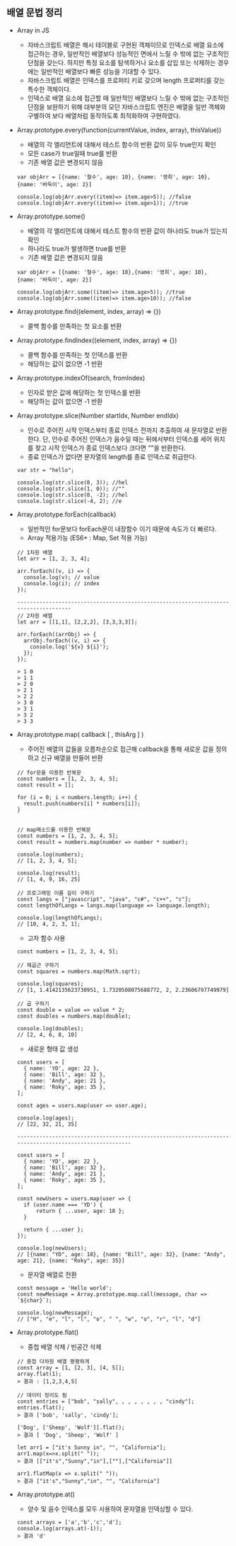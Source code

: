 ## 배열 문법 정리

- Array in JS
  - 자바스크립트 배열은 해시 테이블로 구현된 객체이므로 인덱스로 배열 요소에 접근하는 경우, 일반적인 배열보다 성능적인 면에서 느릴 수 밖에 없는 구조적인 단점을 갖는다. 하지만 특정 요소를 탐색하거나 요소를 삽입 또는 삭제하는 경우에는 일반적인 배열보다 빠른 성능을 기대할 수 있다.
  - 자바스크립트 배열은 인덱스를 프로퍼티 키로 갖으며 length 프로퍼티를 갖는 특수한 객체이다.
  - 인덱스로 배열 요소에 접근할 때 일반적인 배열보다 느릴 수 밖에 없는 구조적인 단점을 보완하기 위해 대부분의 모던 자바스크립트 엔진은 배열을 일반 객체와 구별하여 보다 배열처럼 동작하도록 최적화하여 구현하였다.
- Array.prototype.every(function(currentValue, index, array), thisValue))

  - 배열의 각 엘리먼트에 대해서 테스트 함수의 반환 값이 모두 true인지 확인
  - 모든 case가 true일때 true를 반환
  - 기존 배열 값은 변경되지 않음

  ```
  var objArr = [{name: '철수', age: 10}, {name: '영희', age: 10}, {name: '바둑이', age: 2}]

  console.log(objArr.every((item)=> item.age>5)); //false
  console.log(objArr.every((item)=> item.age>1)); //true
  ```

- Array.prototype.some()

  - 배열의 각 엘리먼트에 대해서 테스트 함수의 반환 값이 하나라도 true가 있는지 확인
  - 하나라도 true가 발생하면 true를 반환
  - 기존 배열 값은 변경되지 않음

  ```
  var objArr = [{name: '철수', age: 10},{name: '영희', age: 10}, {name: '바둑이', age: 2}]

  console.log(objArr.some((item)=> item.age>5)); //true
  console.log(objArr.some((item)=> item.age>10)); //false
  ```

- Array.prototype.find((element, index, array) => {})

  - 콜백 함수를 만족하는 첫 요소를 반환

- Array.prototype.findIndex((element, index, array) => {})

  - 콜백 함수를 만족하는 첫 인덱스를 반환
  - 해당하는 값이 없으면 -1 반환

- Array.prototype.indexOf(search, fromIndex)

  - 인자로 받은 값에 해당하는 첫 인덱스를 반환
  - 해당하는 값이 없으면 -1 반환

- Array.prototype.slice(Number startIdx, Number endIdx)

  - 인수로 주어진 시작 인덱스부터 종료 인덱스 전까지 추출하여 새 문자열로 반환한다. 단, 인수로 주어진 인덱스가 음수일 때는 뒤에서부터 인덱스를 세어 위치를 찾고 시작 인덱스가 종료 인덱스보다 크다면 ""을 반환한다.
  - 종료 인덱스가 없다면 문자열의 length를 종료 인덱스로 취급한다.

  ```
  var str = "hello";

  console.log(str.slice(0, 3)); //hel
  console.log(str.slice(1, 0)); //""
  console.log(str.slice(0, -2); //hel
  console.log(str.slice(-4, 2); //e
  ```

- Array.prototype.forEach(callback)

  - 일반적인 for문보다 forEach문이 내장함수 이기 때문에 속도가 더 빠르다.
  - Array 적용가능 (ES6+ : Map, Set 적용 가능)

  ```
  // 1차원 배열
  let arr = [1, 2, 3, 4];

  arr.forEach((v, i) => {
    console.log(v); // value
    console.log(i); // index
  });

  ------------------------------------------------------------------------------------
  // 2차원 배열
  let arr = [[1,1], [2,2,2], [3,3,3,3]];

  arr.forEach((arrObj) => {
    arrObj.forEach((v, i) => {
      console.log('${v} ${i}');
    });
  });

  > 1 0
  > 1 1
  > 2 0
  > 2 1
  > 2 2
  > 3 0
  > 3 1
  > 3 2
  > 3 3
  ```

- Array.prototype.map( callback [ , thisArg ] )

  - 주어진 배열의 값들을 오름차순으로 접근해 callback을 통해 새로운 값을 정의하고 신규 배열을 만들어 반환

  ```
  // for문을 이용한 반복문
  const numbers = [1, 2, 3, 4, 5];
  const result = [];

  for (i = 0; i < numbers.length; i++) {
    result.push(numbers[i] * numbers[i]);
  }


  // map메소드를 이용한 반복문
  const numbers = [1, 2, 3, 4, 5];
  const result = numbers.map(number => number * number);

  console.log(numbers);
  // [1, 2, 3, 4, 5];

  console.log(result);
  // [1, 4, 9, 16, 25]
  ```

  ```
  // 프로그래밍 이름 길이 구하기
  const langs = ["javascript", "java", "c#", "c++", "c"];
  const lengthOfLangs = langs.map(language => language.length);

  console.log(lengthOfLangs);
  // [10, 4, 2, 3, 1];
  ```

  - 고차 함수 사용

  ```
  const numbers = [1, 2, 3, 4, 5];

  // 제곱근 구하기
  const squares = numbers.map(Math.sqrt);

  console.log(squares);
  // [1, 1.4142135623730951, 1.7320508075688772, 2, 2.23606797749979]

  // 곱 구하기
  const double = value => value * 2;
  const doubles = numbers.map(double);

  console.log(doubles);
  // [2, 4, 6, 8, 10]
  ```

  - 새로운 형태 값 생성

  ```
  const users = [
    { name: 'YD', age: 22 },
    { name: 'Bill', age: 32 },
    { name: 'Andy', age: 21 },
    { name: 'Roky', age: 35 },
  ];

  const ages = users.map(user => user.age);

  console.log(ages);
  // [22, 32, 21, 35]

  -------------------------------------------------------------------------------------------------------

  const users = [
    { name: 'YD', age: 22 },
    { name: 'Bill', age: 32 },
    { name: 'Andy', age: 21 },
    { name: 'Roky', age: 35 },
  ];

  const newUsers = users.map(user => {
    if (user.name === 'YD') {
        return { ...user, age: 18 };
    }

    return { ...user };
  });

  console.log(newUsers);
  // [{name: "YD", age: 18}, {name: "Bill", age: 32}, {name: "Andy", age: 21}, {name: "Roky", age: 35}]
  ```

  - 문자열 배열로 전환

  ```
  const message = 'Hello world';
  const newMessage = Array.prototype.map.call(message, char => `${char}`);

  console.log(newMessage);
  // ["H", "e", "l", "l", "o", " ", "w", "o", "r", "l", "d"]
  ```

- Array.prototype.flat()

  - 중첩 배열 삭제 / 빈공간 삭제

  ```
  // 중첩 다차원 배열 평평하게
  const array = [1, [2, 3], [4, 5]];
  array.flat(1);
  > 결과 : [1,2,3,4,5]

  // 데이터 정리도 됨
  const entries = ["bob", "sally", , , , , , , , "cindy"];
  entries.flat();
  > 결과 ['bob', 'sally', 'cindy'];

  ['Dog', ['Sheep', 'Wolf']].flat();
  > 결과 [ 'Dog', 'Sheep', 'Wolf' ]

  let arr1 = ["it's Sunny in", "", "California"];
  arr1.map(x=>x.split(" "));
  > 결과 [["it's","Sunny","in"],[""],["California"]]

  arr1.flatMap(x => x.split(" "));
  > 결과 ["it's","Sunny","in", "", "California"]
  ```

- Array.prototype.at()
  - 양수 및 음수 인덱스를 모두 사용하여 문자열을 인덱싱할 수 있다.
  ```
  const arrays = ['a','b','c','d'];
  console.log(arrays.at(-1));
  > 결과 'd'
  ```

